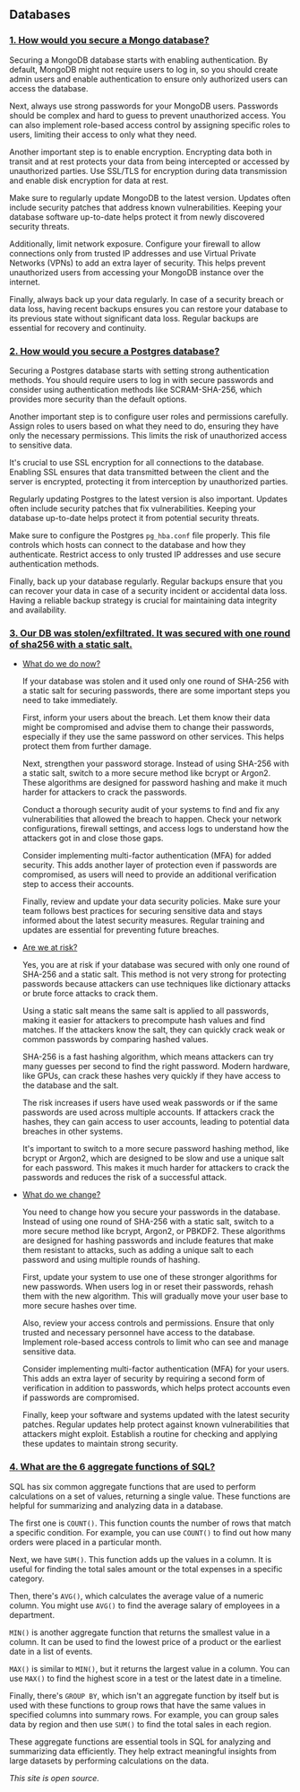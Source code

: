 ## Databases

### [1. How would you secure a Mongo database?]()

Securing a MongoDB database starts with enabling authentication. By default, MongoDB might not require users to log in, so you should create admin users and enable authentication to ensure only authorized users can access the database.

Next, always use strong passwords for your MongoDB users. Passwords should be complex and hard to guess to prevent unauthorized access. You can also implement role-based access control by assigning specific roles to users, limiting their access to only what they need.

Another important step is to enable encryption. Encrypting data both in transit and at rest protects your data from being intercepted or accessed by unauthorized parties. Use SSL/TLS for encryption during data transmission and enable disk encryption for data at rest.

Make sure to regularly update MongoDB to the latest version. Updates often include security patches that address known vulnerabilities. Keeping your database software up-to-date helps protect it from newly discovered security threats.

Additionally, limit network exposure. Configure your firewall to allow connections only from trusted IP addresses and use Virtual Private Networks (VPNs) to add an extra layer of security. This helps prevent unauthorized users from accessing your MongoDB instance over the internet.

Finally, always back up your data regularly. In case of a security breach or data loss, having recent backups ensures you can restore your database to its previous state without significant data loss. Regular backups are essential for recovery and continuity.

### [2. How would you secure a Postgres database?]()

Securing a Postgres database starts with setting strong authentication methods. You should require users to log in with secure passwords and consider using authentication methods like SCRAM-SHA-256, which provides more security than the default options.

Another important step is to configure user roles and permissions carefully. Assign roles to users based on what they need to do, ensuring they have only the necessary permissions. This limits the risk of unauthorized access to sensitive data.

It's crucial to use SSL encryption for all connections to the database. Enabling SSL ensures that data transmitted between the client and the server is encrypted, protecting it from interception by unauthorized parties.

Regularly updating Postgres to the latest version is also important. Updates often include security patches that fix vulnerabilities. Keeping your database up-to-date helps protect it from potential security threats.

Make sure to configure the Postgres `pg_hba.conf` file properly. This file controls which hosts can connect to the database and how they authenticate. Restrict access to only trusted IP addresses and use secure authentication methods.

Finally, back up your database regularly. Regular backups ensure that you can recover your data in case of a security incident or accidental data loss. Having a reliable backup strategy is crucial for maintaining data integrity and availability.

### [3. Our DB was stolen/exfiltrated. It was secured with one round of sha256 with a static salt.]()
- [What do we do now?]()

    If your database was stolen and it used only one round of SHA-256 with a static salt for securing passwords, there are some important steps you need to take immediately.

    First, inform your users about the breach. Let them know their data might be compromised and advise them to change their passwords, especially if they use the same password on other services. This helps protect them from further damage.

    Next, strengthen your password storage. Instead of using SHA-256 with a static salt, switch to a more secure method like bcrypt or Argon2. These algorithms are designed for password hashing and make it much harder for attackers to crack the passwords.

    Conduct a thorough security audit of your systems to find and fix any vulnerabilities that allowed the breach to happen. Check your network configurations, firewall settings, and access logs to understand how the attackers got in and close those gaps.

    Consider implementing multi-factor authentication (MFA) for added security. This adds another layer of protection even if passwords are compromised, as users will need to provide an additional verification step to access their accounts.

    Finally, review and update your data security policies. Make sure your team follows best practices for securing sensitive data and stays informed about the latest security measures. Regular training and updates are essential for preventing future breaches.

- [Are we at risk?]()

    Yes, you are at risk if your database was secured with only one round of SHA-256 and a static salt. This method is not very strong for protecting passwords because attackers can use techniques like dictionary attacks or brute force attacks to crack them.

    Using a static salt means the same salt is applied to all passwords, making it easier for attackers to precompute hash values and find matches. If the attackers know the salt, they can quickly crack weak or common passwords by comparing hashed values.

    SHA-256 is a fast hashing algorithm, which means attackers can try many guesses per second to find the right password. Modern hardware, like GPUs, can crack these hashes very quickly if they have access to the database and the salt.

    The risk increases if users have used weak passwords or if the same passwords are used across multiple accounts. If attackers crack the hashes, they can gain access to user accounts, leading to potential data breaches in other systems.

    It's important to switch to a more secure password hashing method, like bcrypt or Argon2, which are designed to be slow and use a unique salt for each password. This makes it much harder for attackers to crack the passwords and reduces the risk of a successful attack.

- [What do we change?]()

    You need to change how you secure your passwords in the database. Instead of using one round of SHA-256 with a static salt, switch to a more secure method like bcrypt, Argon2, or PBKDF2. These algorithms are designed for hashing passwords and include features that make them resistant to attacks, such as adding a unique salt to each password and using multiple rounds of hashing.

    First, update your system to use one of these stronger algorithms for new passwords. When users log in or reset their passwords, rehash them with the new algorithm. This will gradually move your user base to more secure hashes over time.

    Also, review your access controls and permissions. Ensure that only trusted and necessary personnel have access to the database. Implement role-based access controls to limit who can see and manage sensitive data.

    Consider implementing multi-factor authentication (MFA) for your users. This adds an extra layer of security by requiring a second form of verification in addition to passwords, which helps protect accounts even if passwords are compromised.

    Finally, keep your software and systems updated with the latest security patches. Regular updates help protect against known vulnerabilities that attackers might exploit. Establish a routine for checking and applying these updates to maintain strong security.

### [4. What are the 6 aggregate functions of SQL?]()

SQL has six common aggregate functions that are used to perform calculations on a set of values, returning a single value. These functions are helpful for summarizing and analyzing data in a database.

The first one is `COUNT()`. This function counts the number of rows that match a specific condition. For example, you can use `COUNT()` to find out how many orders were placed in a particular month.

Next, we have `SUM()`. This function adds up the values in a column. It is useful for finding the total sales amount or the total expenses in a specific category.

Then, there's `AVG()`, which calculates the average value of a numeric column. You might use `AVG()` to find the average salary of employees in a department.

`MIN()` is another aggregate function that returns the smallest value in a column. It can be used to find the lowest price of a product or the earliest date in a list of events.

`MAX()` is similar to `MIN()`, but it returns the largest value in a column. You can use `MAX()` to find the highest score in a test or the latest date in a timeline.

Finally, there's `GROUP BY`, which isn't an aggregate function by itself but is used with these functions to group rows that have the same values in specified columns into summary rows. For example, you can group sales data by region and then use `SUM()` to find the total sales in each region.

These aggregate functions are essential tools in SQL for analyzing and summarizing data efficiently. They help extract meaningful insights from large datasets by performing calculations on the data.
    

<div class="border-gray-light border-top footer mt-5 pt-3 text-gray text-right">
    <em class="float-right text-gray-light">This site is open source.</em>
</div>
<link rel="stylesheet" type="text/css" href="{{ "/assets/css/dark-mode-override.css?v=" | append: site.github.build_revision | relative_url }}">